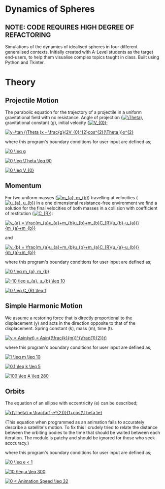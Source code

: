 # Dynamics of Spheres

## NOTE: CODE REQUIRES HIGH DEGREE OF REFACTORING

Simulations of the dynamics of idealised spheres in four different generalised contexts. Initially created with A-Level students as the target end-users, to help them visualise complex topics taught in class. Built using Python and Tkinter.


# Theory

## Projectile Motion

The parabolic equation for the trajectory of a projectile in a uniform gravitational field with no resistance. Angle of projection (<a href="https://www.codecogs.com/eqnedit.php?latex=\Theta" target="_blank"><img src="https://latex.codecogs.com/gif.latex?\Theta" title="\Theta" /></a>), gravitational constant (g), initial velocity (<a href="https://www.codecogs.com/eqnedit.php?latex=V_{0}" target="_blank"><img src="https://latex.codecogs.com/gif.latex?V_{0}" title="V_{0}" /></a>);

<a href="https://www.codecogs.com/eqnedit.php?latex=y=\tan&space;(\Theta&space;)x&space;-&space;\frac{g}{2V_{0}^{2}cos^{2}(\Theta&space;)}x^{2}" target="_blank"><img src="https://latex.codecogs.com/gif.latex?y=\tan&space;(\Theta&space;)x&space;-&space;\frac{g}{2V_{0}^{2}cos^{2}(\Theta&space;)}x^{2}" title="y=\tan (\Theta )x - \frac{g}{2V_{0}^{2}cos^{2}(\Theta )}x^{2}" /></a>

where this program's boundary conditions for user input are defined as;

<a href="https://www.codecogs.com/eqnedit.php?latex=0&space;\leq&space;g" target="_blank"><img src="https://latex.codecogs.com/gif.latex?0&space;\leq&space;g" title="0 \leq g" /></a>

<a href="https://www.codecogs.com/eqnedit.php?latex=0&space;\leq&space;\Theta&space;\leq&space;90" target="_blank"><img src="https://latex.codecogs.com/gif.latex?0&space;\leq&space;\Theta&space;\leq&space;90" title="0 \leq \Theta \leq 90" /></a>

<a href="https://www.codecogs.com/eqnedit.php?latex=0&space;\leq&space;V_{0}" target="_blank"><img src="https://latex.codecogs.com/gif.latex?0&space;\leq&space;V_{0}" title="0 \leq V_{0}" /></a>


## Momentum

For two uniform masses (<a href="https://www.codecogs.com/eqnedit.php?latex=m_{a},&space;m_{b}" target="_blank"><img src="https://latex.codecogs.com/gif.latex?m_{a},&space;m_{b}" title="m_{a}, m_{b}" /></a>) travelling at velocities (<a href="https://www.codecogs.com/eqnedit.php?latex=u_{a},&space;u_{b}" target="_blank"><img src="https://latex.codecogs.com/gif.latex?u_{a},&space;u_{b}" title="u_{a}, u_{b}" /></a>) in a one dimensional resistance-free environment we find a solution for the final velocities of both masses in a collision with coefficient of restitution (<a href="https://www.codecogs.com/eqnedit.php?latex=C_{R}" target="_blank"><img src="https://latex.codecogs.com/gif.latex?C_{R}" title="C_{R}" /></a>):

<a href="https://www.codecogs.com/eqnedit.php?latex=v_{a}&space;=&space;\frac{m_{a}u_{a}&plus;m_{b}u_{b}&plus;m_{b}C_{R}(u_{b}-u_{a})}{m_{a}&plus;m_{b}}" target="_blank"><img src="https://latex.codecogs.com/gif.latex?v_{a}&space;=&space;\frac{m_{a}u_{a}&plus;m_{b}u_{b}&plus;m_{b}C_{R}(u_{b}-u_{a})}{m_{a}&plus;m_{b}}" title="v_{a} = \frac{m_{a}u_{a}+m_{b}u_{b}+m_{b}C_{R}(u_{b}-u_{a})}{m_{a}+m_{b}}" /></a>

and

<a href="https://www.codecogs.com/eqnedit.php?latex=v_{b}&space;=&space;\frac{m_{a}u_{a}&plus;m_{b}u_{b}&plus;m_{a}C_{R}(u_{a}-u_{b})}{m_{a}&plus;m_{b}}" target="_blank"><img src="https://latex.codecogs.com/gif.latex?v_{b}&space;=&space;\frac{m_{a}u_{a}&plus;m_{b}u_{b}&plus;m_{a}C_{R}(u_{a}-u_{b})}{m_{a}&plus;m_{b}}" title="v_{b} = \frac{m_{a}u_{a}+m_{b}u_{b}+m_{a}C_{R}(u_{a}-u_{b})}{m_{a}+m_{b}}" /></a>

where this program's boundary conditions for user input are defined as;

<a href="https://www.codecogs.com/eqnedit.php?latex=0&space;\leq&space;m_{a},&space;m_{b}" target="_blank"><img src="https://latex.codecogs.com/gif.latex?0&space;\leq&space;m_{a},&space;m_{b}" title="0 \leq m_{a}, m_{b}" /></a>

<a href="https://www.codecogs.com/eqnedit.php?latex=-10&space;\leq&space;u_{a},&space;u_{b}&space;\leq&space;10" target="_blank"><img src="https://latex.codecogs.com/gif.latex?-10&space;\leq&space;u_{a},&space;u_{b}&space;\leq&space;10" title="-10 \leq u_{a}, u_{b} \leq 10" /></a>

<a href="https://www.codecogs.com/eqnedit.php?latex=0&space;\leq&space;C_{R}&space;\leq&space;1" target="_blank"><img src="https://latex.codecogs.com/gif.latex?0&space;\leq&space;C_{R}&space;\leq&space;1" title="0 \leq C_{R} \leq 1" /></a>


## Simple Harmonic Motion


We assume a restoring force that is directly proportional to the displacement (y) and acts in the direction opposite to that of the displacement. Spring constant (k), mass (m), time (t).

<a href="https://www.codecogs.com/eqnedit.php?latex=y&space;=&space;Asin(wt)&space;=&space;Asin((\frac{k}{m})^{\frac{1}{2}}t)" target="_blank"><img src="https://latex.codecogs.com/gif.latex?y&space;=&space;Asin(wt)&space;=&space;Asin((\frac{k}{m})^{\frac{1}{2}}t)" title="y = Asin(wt) = Asin((\frac{k}{m})^{\frac{1}{2}}t)" /></a>

where this program's boundary conditions for user input are defined as;

<a href="https://www.codecogs.com/eqnedit.php?latex=1&space;\leq&space;m&space;\leq&space;10" target="_blank"><img src="https://latex.codecogs.com/gif.latex?1&space;\leq&space;m&space;\leq&space;10" title="1 \leq m \leq 10" /></a>

<a href="https://www.codecogs.com/eqnedit.php?latex=0.1&space;\leq&space;k&space;\leq&space;5" target="_blank"><img src="https://latex.codecogs.com/gif.latex?0.1&space;\leq&space;k&space;\leq&space;5" title="0.1 \leq k \leq 5" /></a>

<a href="https://www.codecogs.com/eqnedit.php?latex=100&space;\leq&space;A&space;\leq&space;280" target="_blank"><img src="https://latex.codecogs.com/gif.latex?100&space;\leq&space;A&space;\leq&space;280" title="100 \leq A \leq 280" /></a>

## Orbits

The equation of an ellipse with eccentricity (e) can be described;

<a href="https://www.codecogs.com/eqnedit.php?latex=r(\Theta)&space;=&space;\frac{a(1-e^{2})}{1&plus;cos(\Theta&space;)e}" target="_blank"><img src="https://latex.codecogs.com/gif.latex?r(\Theta)&space;=&space;\frac{a(1-e^{2})}{1&plus;cos(\Theta&space;)e}" title="r(\Theta) = \frac{a(1-e^{2})}{1+cos(\Theta )e}" /></a>

(This equation when programmed as an animation fails to accurately describe a satellite's motion. To fix this I crudely tried to relate the distance between the orbiting bodies to the time that should be waited between each iteration. The module is patchy and should be ignored for those who seek acccuracy.)

where this program's boundary conditions for user input are defined as;

<a href="https://www.codecogs.com/eqnedit.php?latex=0&space;\leq&space;e&space;<&space;1" target="_blank"><img src="https://latex.codecogs.com/gif.latex?0&space;\leq&space;e&space;<&space;1" title="0 \leq e < 1" /></a>

<a href="https://www.codecogs.com/eqnedit.php?latex=10&space;\leq&space;a&space;\leq&space;300" target="_blank"><img src="https://latex.codecogs.com/gif.latex?10&space;\leq&space;a&space;\leq&space;300" title="10 \leq a \leq 300" /></a>

<a href="https://www.codecogs.com/eqnedit.php?latex=0&space;<&space;Animation&space;Speed&space;\leq&space;32" target="_blank"><img src="https://latex.codecogs.com/gif.latex?0&space;<&space;Animation&space;Speed&space;\leq&space;32" title="0 < Animation Speed \leq 32" /></a>
